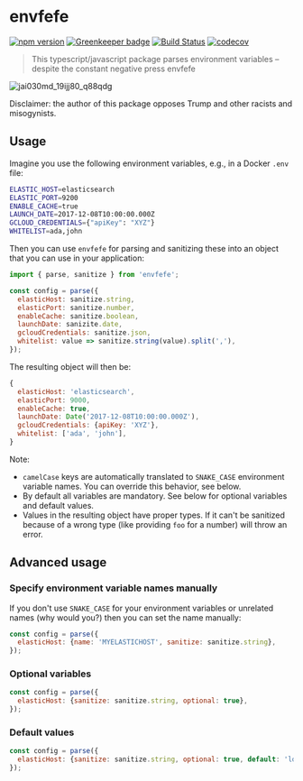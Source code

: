 # envfefe

[![npm version](https://badge.fury.io/js/envfefe.svg)](https://badge.fury.io/js/envfefe)
[![Greenkeeper badge](https://badges.greenkeeper.io/paperhive/envfefe.svg)](https://greenkeeper.io/)
[![Build Status](https://travis-ci.org/paperhive/envfefe.svg?branch=master)](https://travis-ci.org/paperhive/envfefe)
[![codecov](https://codecov.io/gh/paperhive/envfefe/branch/master/graph/badge.svg)](https://codecov.io/gh/paperhive/envfefe)

> This typescript/javascript package parses environment variables – despite the constant negative press envfefe

![jai030md_19ijj80_q88qdg](https://user-images.githubusercontent.com/1874116/33260253-8be1a670-d35f-11e7-9337-988b4286ed84.png)

Disclaimer: the author of this package opposes Trump and other racists and misogynists.

## Usage

Imagine you use the following environment variables, e.g., in a Docker `.env` file:

```bash
ELASTIC_HOST=elasticsearch
ELASTIC_PORT=9200
ENABLE_CACHE=true
LAUNCH_DATE=2017-12-08T10:00:00.000Z
GCLOUD_CREDENTIALS={"apiKey": "XYZ"}
WHITELIST=ada,john
```

Then you can use `envfefe` for parsing and sanitizing these into an object
that you can use in your application:

```javascript
import { parse, sanitize } from 'envfefe';

const config = parse({
  elasticHost: sanitize.string,
  elasticPort: sanitize.number,
  enableCache: sanitize.boolean,
  launchDate: sanizite.date,
  gcloudCredentials: sanitize.json,
  whitelist: value => sanitize.string(value).split(','),
});
```

The resulting object will then be:
```javascript
{
  elasticHost: 'elasticsearch',
  elasticPort: 9000,
  enableCache: true,
  launchDate: Date('2017-12-08T10:00:00.000Z'),
  gcloudCredentials: {apiKey: 'XYZ'},
  whitelist: ['ada', 'john'],
}
```

Note:
 * `camelCase` keys are automatically translated to
   `SNAKE_CASE` environment variable names. You can override
   this behavior, see below.
 * By default all variables are mandatory. See below for
   optional variables and default values.
 * Values in the resulting object have proper types. If it can't be
   sanitized because of a wrong type (like providing `foo` for a number)
   will throw an error.

## Advanced usage

### Specify environment variable names manually

If you don't use `SNAKE_CASE` for your environment variables
or unrelated names (why would you?) then you can set the name manually:

```javascript
const config = parse({
  elasticHost: {name: 'MYELASTICHOST', sanitize: sanitize.string},
});
```

### Optional variables

```javascript
const config = parse({
  elasticHost: {sanitize: sanitize.string, optional: true},
});
```

### Default values

```javascript
const config = parse({
  elasticHost: {sanitize: sanitize.string, optional: true, default: 'localhost'},
});
```

